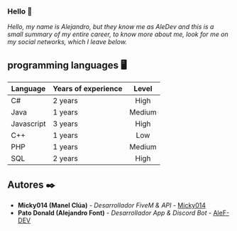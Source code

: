 ### Hello 👋

_Hello, my name is Alejandro, but they know me as AleDev and this is a small summary of my entire career, to know more about me, look for me on my social networks, which I leave below._

## programming languages 🖥️

| Language | Years of experience | Level |
| ------------- | ------------- | :---: |
| C# | 2 years | High |
| Java | 1 years | Medium |
| Javascript | 3 years | High |
| C++ | 1 years | Low |
| PHP | 1 years | Medium |
| SQL | 2 years | High |

## Autores ✒️

* **Micky014 (Manel Clúa)** - *Desarrollador FiveM & API* - [Micky014](https://github.com/Micky014)
* **Pato Donald (Alejandro Font)** - *Desarrollador App & Discord Bot* - [AleF-DEV](https://github.com/AleF-DEV)
